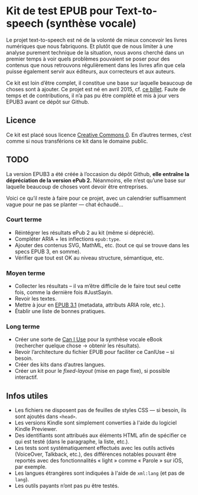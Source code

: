# Kit de test EPUB pour Text-to-speech (synthèse vocale)

Le projet text-to-speech est né de la volonté de mieux concevoir les livres numériques que nous fabriquons. Et plutôt que de nous limiter à une analyse purement technique de la situation, nous avons cherché dans un premier temps à voir quels problèmes pouvaient se poser pour des contenus que nous retrouvons régulièrement dans les livres afin que cela puisse également servir aux éditeurs, aux correcteurs et aux auteurs.

Ce kit est loin d’être complet, il constitue une base sur laquelle beaucoup de choses sont à ajouter. Ce projet est né en avril 2015, cf. [ce billet](http://jiminy.chapalpanoz.com/text-to-speech-ebook/). Faute de temps et de contributions, il n’a pas pu être complété et mis à jour vers EPUB3 avant ce dépôt sur Github.

## Licence

Ce kit est placé sous licence [Creative Commons 0](https://creativecommons.org/publicdomain/zero/1.0/deed.fr). En d’autres termes, c’est comme si nous transférions ce kit dans le domaine public.

## TODO

La version EPUB3 a été créée à l’occasion du dépôt Github, **elle entraîne la dépréciation de la version ePub 2.** Néanmoins, elle n’est qu’une base sur laquelle beaucoup de choses vont devoir être entreprises.

Voici ce qu’il reste à faire pour ce projet, avec un calendrier suffisamment vague pour ne pas se planter — chat échaudé…

### Court terme

- Réintégrer les résultats ePub 2 au kit (même si déprécié).
- Compléter ARIA + les inflections `epub:type`.
- Ajouter des contenus SVG, MathML, etc. (tout ce qui se trouve dans les specs EPUB 3, en somme).
- Vérifier que tout est OK au niveau structure, sémantique, etc.

### Moyen terme

- Collecter les résultats – il va m’être difficile de le faire tout seul cette fois, comme la dernière fois #JustSayin.
- Revoir les textes.
- Mettre à jour en [EPUB 3.1](http://www.idpf.org/epub/31/spec/epub-changes.html) (metadata, attributs ARIA role, etc.).
- Établir une liste de bonnes pratiques.

### Long terme

- Créer une sorte de [Can I Use](http://caniuse.com) pour la synthèse vocale eBook (rechercher quelque chose → obtenir les résultats).
- Revoir l’architecture du fichier EPUB pour faciliter ce CanIUse – si besoin.
- Créer des kits dans d’autres langues.
- Créer un kit pour le *fixed-layout* (mise en page fixe), si possible interactif.

## Infos utiles

- Les fichiers ne disposent pas de feuilles de styles CSS — si besoin, ils sont ajoutés dans `<head>`.
- Les versions Kindle sont simplement converties à l'aide du logiciel Kindle Previewer.
- Des identifiants sont attribués aux éléments HTML afin de spécifier ce qui est testé (dans le paragraphe, la liste, etc.).
- Les tests sont systématiquement effectués avec les outils activés (VoiceOver, Talkback, etc.), des différences notables pouvant être reportés avec des fonctionnalités « light » comme « Parole » sur iOS, par exemple.
- Les langues étrangères sont indiquées à l'aide de `xml:lang` (et pas de `lang`).
- Les outils payants n’ont pas pu être testés.